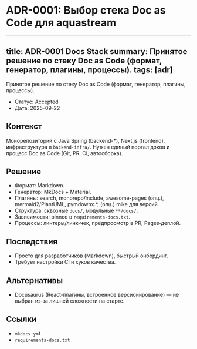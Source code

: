 # ADR-0001: Выбор стека Doc as Code для aquastream

---
title: ADR-0001 Docs Stack
summary: Принятое решение по стеку Doc as Code (формат, генератор, плагины, процессы).
tags: [adr]
---

Принятое решение по стеку Doc as Code (формат, генератор, плагины, процессы).

- Статус: Accepted
- Дата: 2025-09-22

## Контекст
Монорепозиторий с Java Spring (backend-*), Next.js (frontend), инфраструктура в `backend-infra/`. Нужен единый портал доков и процесс Doc as Code (Git, PR, CI, автосборка).

## Решение
- Формат: Markdown.
- Генератор: MkDocs + Material.
- Плагины: search, monorepo/include, awesome-pages (опц.), mermaid2/PlantUML, pymdownx.*, (опц.) mike для версий.
- Структура: сквозные `docs/`, модульные `**/docs/`.
- Зависимости: pinned в `requirements-docs.txt`.
- Процессы: линтеры/линк‑чек, предпросмотр в PR, Pages‑деплой.

## Последствия
- Просто для разработчиков (Markdown), быстрый онбординг.
- Требует настройки CI и хуков качества.

## Альтернативы
- Docusaurus (React‑плагины, встроенное версионирование) — не выбран из‑за лишней сложности на старте.

## Ссылки
- `mkdocs.yml`
- `requirements-docs.txt`
